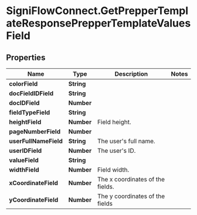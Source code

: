 # SigniFlowConnect.GetPrepperTemplateResponsePrepperTemplateValuesField

## Properties

Name | Type | Description | Notes
------------ | ------------- | ------------- | -------------
**colorField** | **String** |  | 
**docFieldIDField** | **String** |  | 
**docIDField** | **Number** |  | 
**fieldTypeField** | **String** |  | 
**heightField** | **Number** | Field height. | 
**pageNumberField** | **Number** |  | 
**userFullNameField** | **String** | The user&#39;s full name. | 
**userIDField** | **Number** | The user&#39;s ID. | 
**valueField** | **String** |  | 
**widthField** | **Number** | Field width. | 
**xCoordinateField** | **Number** | The x coordinates of the fields. | 
**yCoordinateField** | **Number** | The y coordinates of the fields | 



